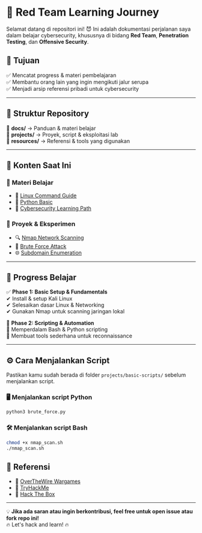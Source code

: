 # 🚀 Red Team Learning Journey  

Selamat datang di repositori ini! 😈 Ini adalah dokumentasi perjalanan saya dalam belajar cybersecurity, khususnya di bidang **Red Team**, **Penetration Testing**, dan **Offensive Security**.  

## 📌 Tujuan  
✅ Mencatat progress & materi pembelajaran  
✅ Membantu orang lain yang ingin mengikuti jalur serupa  
✅ Menjadi arsip referensi pribadi untuk cybersecurity  

---

## 📂 Struktur Repository  
📜 **docs/** → Panduan & materi belajar  
📜 **projects/** → Proyek, script & eksploitasi lab  
📜 **resources/** → Referensi & tools yang digunakan  

---

## 📖 Konten Saat Ini  
### 🔹 **Materi Belajar**  
- 📌 [Linux Command Guide](docs/Linux_Commands_Complete_Guide.md)  
- 📌 [Python Basic](docs/Python_Basic.md)  
- 📌 [Cybersecurity Learning Path](docs/cybersecurity_learning_path.md)  

### 🔹 **Proyek & Eksperimen**  
- 🔍 [Nmap Network Scanning](projects/basic-scripts/nmap_scan.sh)  
- 🔑 [Brute Force Attack](projects/basic-scripts/brute_force.py)  
- 🌐 [Subdomain Enumeration](projects/basic-scripts/subdomain_enum.py)  

---

## 🚀 Progress Belajar  
✅ **Phase 1: Basic Setup & Fundamentals**  
✔ Install & setup Kali Linux  
✔ Selesaikan dasar Linux & Networking  
✔ Gunakan Nmap untuk scanning jaringan lokal  

🔄 **Phase 2: Scripting & Automation**  
🔄 Memperdalam Bash & Python scripting  
🔄 Membuat tools sederhana untuk reconnaissance  

---

## ⚙️ Cara Menjalankan Script  
Pastikan kamu sudah berada di folder `projects/basic-scripts/` sebelum menjalankan script.  

### 🖥 **Menjalankan script Python**  
```bash
python3 brute_force.py
```

### 🛠 **Menjalankan script Bash**  
```bash  
chmod +x nmap_scan.sh  
./nmap_scan.sh  
```

## 🔗 Referensi  
- 📌 [OverTheWire Wargames](https://overthewire.org/wargames/)  
- 📌 [TryHackMe](https://tryhackme.com/)  
- 📌 [Hack The Box](https://www.hackthebox.com/)

---

💡 **Jika ada saran atau ingin berkontribusi, feel free untuk open issue atau fork repo ini!**  
🔥 Let's hack and learn! 🔥
